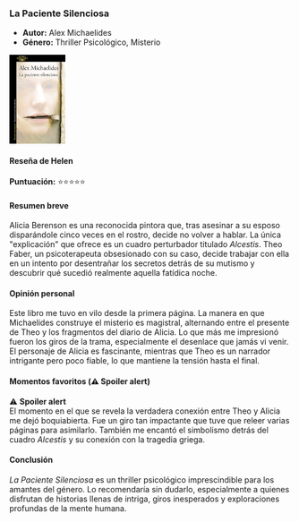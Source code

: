 ### **La Paciente Silenciosa**  
- **Autor:** Alex Michaelides  
- **Género:** Thriller Psicológico, Misterio 
<img src="../Imagenes/La paciente silenciosa.jpg" alt="La paciente silenciosa" width="100" />

#### Reseña de Helen  
**Puntuación:** ⭐⭐⭐⭐⭐  

#### Resumen breve  
Alicia Berenson es una reconocida pintora que, tras asesinar a su esposo disparándole cinco veces en el rostro, decide no volver a hablar. La única "explicación" que ofrece es un cuadro perturbador titulado *Alcestis*. Theo Faber, un psicoterapeuta obsesionado con su caso, decide trabajar con ella en un intento por desentrañar los secretos detrás de su mutismo y descubrir qué sucedió realmente aquella fatídica noche.  

#### Opinión personal  
Este libro me tuvo en vilo desde la primera página. La manera en que Michaelides construye el misterio es magistral, alternando entre el presente de Theo y los fragmentos del diario de Alicia. Lo que más me impresionó fueron los giros de la trama, especialmente el desenlace que jamás vi venir. El personaje de Alicia es fascinante, mientras que Theo es un narrador intrigante pero poco fiable, lo que mantiene la tensión hasta el final.  

#### Momentos favoritos (⚠️ Spoiler alert)  
⚠️ **Spoiler alert**  
El momento en el que se revela la verdadera conexión entre Theo y Alicia me dejó boquiabierta. Fue un giro tan impactante que tuve que releer varias páginas para asimilarlo. También me encantó el simbolismo detrás del cuadro *Alcestis* y su conexión con la tragedia griega.  

#### Conclusión  
*La Paciente Silenciosa* es un thriller psicológico imprescindible para los amantes del género. Lo recomendaría sin dudarlo, especialmente a quienes disfrutan de historias llenas de intriga, giros inesperados y exploraciones profundas de la mente humana.  


